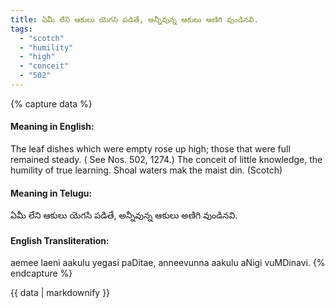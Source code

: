 ```yaml
---
title: ఏమీ లేని ఆకులు యెగసి పడితే, అన్నీవున్న ఆకులు అణిగి వుండినవి.
tags:
  - "scotch"
  - "humility"
  - "high"
  - "conceit"
  - "502"
---
```


{% capture data %}
#### Meaning in English:
The leaf dishes which were empty rose up high; those that were full remained steady.
( See Nos. 502, 1274.)
The conceit of little knowledge, the humility of true learning.
Shoal waters mak the maist din. (Scotch)

#### Meaning in Telugu:
ఏమీ లేని ఆకులు యెగసి పడితే, అన్నీవున్న ఆకులు అణిగి వుండినవి.

#### English Transliteration:
aemee laeni aakulu yegasi paDitae, anneevunna aakulu aNigi vuMDinavi.
{% endcapture %}

{{ data | markdownify }}

